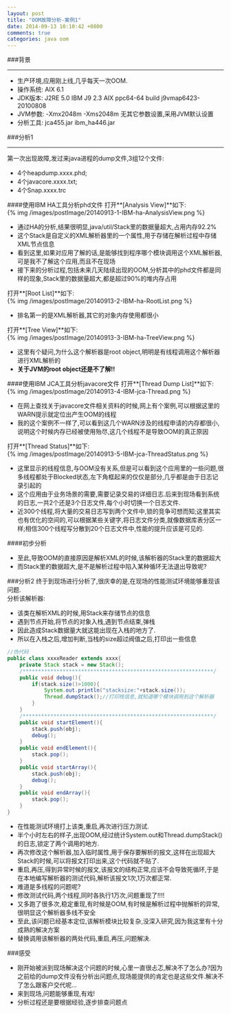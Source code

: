 ```yaml
---
layout: post
title: "OOM故障分析-案例1"
date: 2014-09-13 10:10:42 +0800
comments: true
categories: java oom
---
```

###背景
***
* 生产环境,应用刚上线,几乎每天一次OOM.
* 操作系统: AIX 6.1
* JDK版本: J2RE 5.0 IBM J9 2.3 AIX ppc64-64 build j9vmap6423-20100808
* JVM参数: -Xmx2048m -Xms2048m 无其它参数设置,采用JVM默认设置
* 分析工具: jca455.jar  ibm_ha446.jar

###分析1
***
第一次出现故障,发过来java进程的dump文件,3组12个文件:
 
* 4个heapdump.xxxx.phd;  
* 4个javacore.xxxx.txt;  
* 4个Snap.xxxx.trc   
  
####使用IBM HA工具分析phd文件
打开**[Analysis View]**如下:  
{% img /images/postImage/20140913-1-IBM-ha-AnalysisView.png %}  

* 通过HA的分析,结果很明显,java/util/Stack里的数据量超大,占用内存92.2%
* 这个Stack是自定义的XML解析器里的一个属性,用于存储在解析过程中存储XML节点信息
* 看到这里,如果对应用了解的话,是能够找到程序哪个模块调用这个XML解析器,可是我不了解这个应用,而且不在现场
* 接下来的分析过程,包括未来几天陆续出现的OOM,分析其中的phd文件都是同样的现象,Stack里的数据量超大,都是超过90%的堆内存占用   

打开**[Root List]**如下:  
{% img /images/postImage/20140913-2-IBM-ha-RootList.png %}

* 排名第一的是XML解析器,其它的对象内存使用都很小

打开**[Tree View]**如下:  
{% img /images/postImage/20140913-3-IBM-ha-TreeView.png %}

* 这里有个疑问,为什么这个解析器是root object,明明是有线程调用这个解析器进行XML解析的
* **关于JVM的root object还是不了解!!**

####使用IBM JCA工具分析javacore文件
打开**[Thread Dump List]**如下:  
{% img /images/postImage/20140913-4-IBM-jca-Thread.png %}

* 在网上查找关于javacore文件相关资料的时候,网上有个案例,可以根据这里的WARN提示就定位出产生OOM的线程
* 我的这个案例不一样了,可以看到这几个WARN涉及的线程申请的内存都很小,说明这个时候内存已经被使用殆尽,这几个线程不是导致OOM的真正原因

打开**[Thread Status]**如下:  
{% img /images/postImage/20140913-5-IBM-jca-ThreadStatus.png %}

* 这里显示的线程信息,与OOM没有关系,但是可以看到这个应用里的一些问题,很多线程都处于Blocked状态,左下角框起来的仅仅是部分,几乎都是由于日志记录引起的
* 这个应用由于业务场景的需要,需要记录交易的详细日志.后来到现场看到系统的日志,一共2个还是3个日志文件,每个小时切换一个日志文件.
* 近300个线程,将大量的交易日志写到两个文件中,锁的竞争可想而知;这里其实也有优化的空间的,可以根据某些关键字,将日志文件分类,就像数据库表分区一样;相信300个线程写分散到20个日志文件中,性能的提升应该是可见的.

####初步分析
* 至此,导致OOM的直接原因是解析XML的时候,该解析器的Stack里的数据超大
* 而Stack里的数据超大,是不是解析过程中陷入某种循环无法退出导致呢?

###分析2
终于到现场进行分析了,很庆幸的是,在现场的性能测试环境能够重现该问题.  
分析该解析器:  

* 该类在解析XML的时候,用Stack来存储节点的信息
* 遇到节点开始,将节点的对象入栈,遇到节点结束,弹栈
* 因此造成Stack数据量大就这能出现在入栈的地方了.
* 所以在入栈之后,增加判断,当栈的size超过阀值之后,打印出一些信息
``` java  
//伪代码  
public class xxxxReader extends xxxx{
    private Stack stack = new Stack();
    /**************************************************************/
    public void debug(){
        if(stack.size()>1000){
            System.out.println("stacksize:"+stack.size());
            Thread.dumpStack();//打印栈信息,就知道哪个模块调用到这个解析器
        }
    }
    /**************************************************************/
    public void startElement(){
        stack.push(obj);
        debug();
    }
    public void endElement(){
        stack.pop();
    }
    public void startArray(){
        stack.push(obj);
        debug();
    }
    public void endArray(){
        stack.pop();
    }
}
```

* 在性能测试环境打上该类,重启,再次进行压力测试.  
* 半个小时左右的样子,出现OOM,经过统计System.out和Thread.dumpStack()的日志,锁定了两个调用的地方.  
* 再次修改这个解析器,加入临时属性,用于保存要解析的报文,这样在出现超大Stack的时候,可以将报文打印出来,这个代码就不贴了.
* 重启,再压,得到异常时候的报文,该报文的结构正常,应该不会导致死循环,于是在本地编写解析器的测试代码,解析该报文1次,1万次都正常.
* 难道是多线程的问题呢?
* 修改测试代码,两个线程,同时各执行1万次,问题重现了!!!!
* 又多跑了很多次,稳定重现,有时候是OOM,有时候是解析过程中抛解析的异常,很明显这个解析器多线不安全
* 至此,该问题已经基本定位,该解析模块比较复杂,没深入研究,因为我这里有十分成熟的解决方案
* 替换调用该解析器的两处代码,重启,再压,问题解决.

###感受
* 刚开始被派到现场解决这个问题的时候,心里一直很忐忑,解决不了怎么办?因为之前给的dump文件没有分析出问题点,现场能提供的肯定也是这些文件.解决不了怎么跟客户交代呢...
* 来到现场,问题能够重现,有戏!
* 分析过程还是要根据经验,逐步排查问题点







